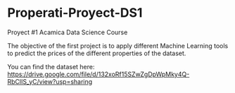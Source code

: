 # Properati-Proyect-DS1
Proyect #1 Acamica Data Science Course

The objective of the first project is to apply different Machine Learning tools to predict the prices of the different properties of the dataset.

You can find the dataset here: https://drive.google.com/file/d/132xoRf15SZwZgDpWpMky4Q-RbClIS_yC/view?usp=sharing
